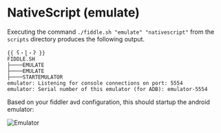 NativeScript (emulate)
======

Executing the command `./fiddle.sh "emulate" "nativescript"` from the `scripts` directory produces the following output.

    {{ ʕ・ɭ・ʔ }}
    FIDDLE.SH
    ├────EMULATE
    ├────EMULATE
    ├────STARTEMULATOR
    emulator: Listening for console connections on port: 5554
    emulator: Serial number of this emulator (for ADB): emulator-5554

  
Based on your fiddler avd configuration, this should startup the android emulator:

![Emulator](https://i.imgur.com/I17AkFb.gif)


